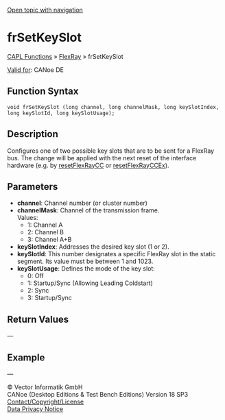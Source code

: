 [Open topic with navigation](../../../../../CANoeDEFamily.htm#Topics/CAPLFunctions/FlexRay/Functions/CAPLfunctionFrSetKeySlot.md)

# frSetKeySlot

[CAPL Functions](../../CAPLfunctions.md) » [FlexRay](../CAPLfunctionsFlexrayOverview.md) » frSetKeySlot

[Valid for](../../../Shared/FeatureAvailability.md): CANoe DE

## Function Syntax

```plaintext
void frSetKeySlot (long channel, long channelMask, long keySlotIndex, long keySlotId, long keySlotUsage);
```

## Description

Configures one of two possible key slots that are to be sent for a FlexRay bus. The change will be applied with the next reset of the interface hardware (e.g. by [resetFlexRayCC](CAPLfunctionResetFlexrayCC.md) or [resetFlexRayCCEx](CAPLfunctionResetFlexrayCCEX.md)).

## Parameters

- **channel**: Channel number (or cluster number)
- **channelMask**: Channel of the transmission frame.  
  Values:  
  - 1: Channel A
  - 2: Channel B
  - 3: Channel A+B
- **keySlotIndex**: Addresses the desired key slot (1 or 2).
- **keySlotId**: This number designates a specific FlexRay slot in the static segment. Its value must be between 1 and 1023.
- **keySlotUsage**: Defines the mode of the key slot:
  - 0: Off
  - 1: Startup/Sync (Allowing Leading Coldstart)
  - 2: Sync
  - 3: Startup/Sync

## Return Values

—

## Example

—

© Vector Informatik GmbH  
CANoe (Desktop Editions & Test Bench Editions) Version 18 SP3  
[Contact/Copyright/License](../../../Shared/ContactCopyrightLicense.md)  
[Data Privacy Notice](https://www.vector.com/int/en/company/get-info/privacy-policy/)